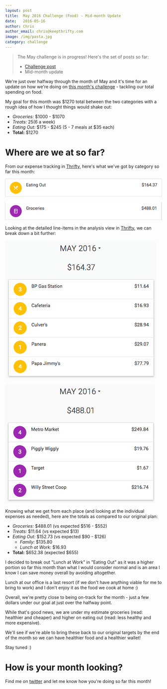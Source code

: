 ```yaml
---
layout: post
title:  May 2016 Challenge (Food) - Mid-month Update
date:   2016-05-16
author: Chris
author_email: chris@keepthrifty.com
image: /img/pasta.jpg
category: challenge
---
```


> The May challenge is in progress! Here's the set of posts so far:
>
>   - [Challenge post][may-challenge-post]
>   - Mid-month update

We're just over halfway through the month of May and it's time for an update on how we're doing on [this month's challenge][may-challenge-post] - tackling our total spending on food.

My goal for this month was $1270 total between the two categories with a rough idea of how I thought things would shake out:

* _Groceries:_ $1000 - $1070
* _Treats:_ $25 ($6 a week)
* _Eating Out:_ $175 - $245 (5 - 7 meals at $35 each)
* __Total:__ $1270

# Where are we at so far? #

From our expense tracking in [Thrifty][thrifty-link], here's what we've got by category so far this month:

![May mid-month eating out - $164.37 total][may-2016-mid-month-eating-out]

![May mid-month grocery - $488.01 total][may-2016-mid-month-grocery]

Looking at the detailed line-items in the analysis view in [Thrifty][thrifty-link], we can break down a bit further:

![May mid-month eating out breakdown][may-2016-mid-month-eating-out-detail]

![May mid-month grocery breakdown][may-2016-mid-month-grocery-detail]

Knowing what we get from each place (and looking at the individual expenses as needed), here are the totals as compared to our original plan:

* _Groceries:_ $488.01 (vs expected $516 - $552)
* _Treats:_ $11.64 (vs expected $13)
* _Eating Out:_ $152.73 (vs expected $90 - $126)
  * _Family:_ $135.80
  * _Lunch at Work:_ $16.93
* __Total:__ $652.38 (expected $655)

I decided to break out "Lunch at Work" in "Eating Out" as it was a higher portion so far this month than what I would consider normal and is an area I know I can save money overall by avoiding altogether.

Lunch at our office is a last resort (if we don't have anything viable for me to bring to work) and I don't enjoy it as the food we cook at home :)

Overall, we're pretty close to being on-track for the month - just a few dollars under our goal at just over the halfway point.

While that's good news, we are under my estimate groceries (read: healthier and cheaper) and higher on eating out (read: less healthy and more expensive).

We'll see if we're able to bring these back to our original targets by the end of the month so we can have healthier food and a healthier wallet!

Stay tuned :)

# How is your month looking? #

Find me on [twitter][twitter-profile] and let me know how you're doing so far this month!

[may-challenge-post]: /challenges/2016-05-food/

[twitter-profile]: http://www.twitter.com/keepthrifty

[thrifty-link]: http://tools.keepthrifty.com

[may-2016-mid-month-eating-out]: /img/may-2016-mid-month-update-eating-out.png
[may-2016-mid-month-grocery]: /img/may-2016-mid-month-update-grocery.png
[may-2016-mid-month-eating-out-detail]: /img/may-2016-mid-month-update-eating-out-detail.png
[may-2016-mid-month-grocery-detail]: /img/may-2016-mid-month-update-grocery-detail.png
